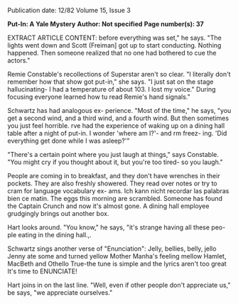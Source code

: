 Publication date: 12/82
Volume 15, Issue 3

**Put-In: A Yale Mystery**
**Author: Not specified**
**Page number(s): 37**

EXTRACT ARTICLE CONTENT:
before everything was set," he says. 
"The lights went down and Scott 
(Freiman] got up to start conducting. 
Nothing happened. Then someone 
realized that no one had bothered to 
cue the actors." 


Remie Constable's recollections of 
Superstar aren't so clear. "I literally don't 
remember how that show got put-in," 
she says. "I just sat on the stage 
hallucinating- I had a temperature of 
about 103. I lost my voice." During 
focusing everyone learned how tu read 
Remie's hand signals." 


Schwartz has had analogous ex-
perience. "Most of the time," he says, 
"you get a second wind, and a third 
wind, and a fourth wind. But then 
sometimes you just feel horrible. rve 
had the experience of waking up on a 
dining hall table after a night of put-in. 
I wonder 'where am I?'- and rm freez-
ing. 'Did everything get done while I 
was asleep?'" 


"There's a certain point where you 
just laugh at things," says Constable. 
"You might cry if you thought about it, 
but you're too tired- so you laugh." 


People are coming in to breakfast, 
and they don't have wrenches in their 
pockets. 
They are also 
freshly 
showered. They read over notes or try 
to cram for language vocabulary ex-
ams. lch kann nicht recordar las 
palabras bien ce matin. The eggs this 
morning are scrambled. Someone has 
found the Captain Crunch and now it's 
almost gone. A dining hall employee 
grudgingly brings out another box. 


Hart looks around. "You know," he 
says, "it's strange having all these peo-
ple eating in the dining hall.,. 


Schwartz sings another verse of 
"Enunciation": 
Jelly, bellies, belly, jello 
Jenny ate some and turned yellow 
Mother Manha's feeling mellow 
Hamlet, MacBeth and Othello 
True-the tune is simple and the lyrics 
aren't too great 
It's time to ENUNCIATE! 


Hart joins in on the last line. "Well, 
even if other people don't appreciate 
us," be says, "we appreciate ourselves."